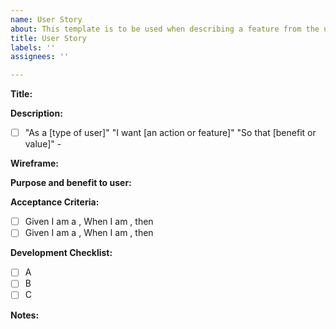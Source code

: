 ```yaml
---
name: User Story
about: This template is to be used when describing a feature from the user's perspective
title: User Story
labels: ''
assignees: ''

---
```


**Title:**

**Description:**
- [ ] "As a [type of user]" "I want [an action or feature]" "So that [benefit or value]" -

**Wireframe:** <link>

**Purpose and benefit to user:**

**Acceptance Criteria:**

- [ ] Given I am a <role>, When I am <doing something>, then <this happens>
- [ ] Given I am a <role>, When I am <doing something>, then <this happens>

**Development Checklist:**
- [ ] A
- [ ] B
- [ ] C

**Notes:**
